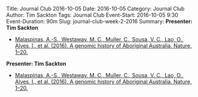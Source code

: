 Title: Journal Club 2016-10-05
Date: 2016-10-05
Category: Journal Club
Author: Tim Sackton
Tags: Journal Club
Event-Start: 2016-10-05 9:30
Event-Duration: 90m
Slug: journal-club-week-2-2016
Summary: <strong>Presenter: Tim Sackton</strong><ul><li><a href="http://doi.org/10.1038/nature18299">Malaspinas, A.-S., Westaway, M. C., Muller, C., Sousa, V. C., Lao, O., Alves, I., et al. (2016). A genomic history of Aboriginal Australia. Nature, 1–20.</a></li></ul>

 <strong>Presenter: Tim Sackton</strong><ul><li><a href="http://doi.org/10.1038/nature18299">Malaspinas, A.-S., Westaway, M. C., Muller, C., Sousa, V. C., Lao, O., Alves, I., et al. (2016). A genomic history of Aboriginal Australia. Nature, 1–20.</a></li></ul>
